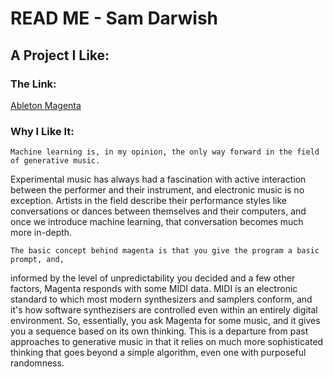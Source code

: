 # READ ME - Sam Darwish

## A Project I Like:

### The Link:
[Ableton Magenta](https://www.ableton.com/en/blog/magenta-studio-free-ai-tools-ableton-live/)
### Why I Like It:
    Machine learning is, in my opinion, the only way forward in the field of generative music. 
Experimental music has always had a fascination with active interaction between the performer
and their instrument, and electronic music is no exception. Artists in the field describe 
their performance styles like conversations or dances between themselves and their computers,
and once we introduce machine learning, that conversation becomes much more in-depth.

    The basic concept behind magenta is that you give the program a basic prompt, and,
informed by the level of unpredictability you decided and a few other factors, Magenta responds
with some MIDI data. MIDI is an electronic standard to which most modern synthesizers and samplers
conform, and it's how software synthezisers are controlled even within an entirely digital environment.
So, essentially, you ask Magenta for some music, and it gives you a sequence based on its own thinking.
This is a departure from past approaches to generative music in that it relies on much more
sophisticated thinking that goes beyond a simple algorithm, even one with purposeful randomness.
